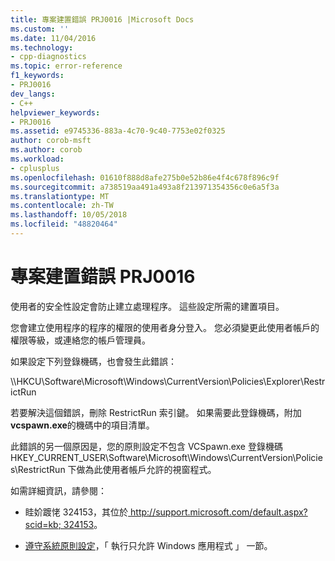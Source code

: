 ```yaml
---
title: 專案建置錯誤 PRJ0016 |Microsoft Docs
ms.custom: ''
ms.date: 11/04/2016
ms.technology:
- cpp-diagnostics
ms.topic: error-reference
f1_keywords:
- PRJ0016
dev_langs:
- C++
helpviewer_keywords:
- PRJ0016
ms.assetid: e9745336-883a-4c70-9c40-7753e02f0325
author: corob-msft
ms.author: corob
ms.workload:
- cplusplus
ms.openlocfilehash: 01610f888d8afe275b0e52b86e4f4c678f896c9f
ms.sourcegitcommit: a738519aa491a493a8f213971354356c0e6a5f3a
ms.translationtype: MT
ms.contentlocale: zh-TW
ms.lasthandoff: 10/05/2018
ms.locfileid: "48820464"
---
```

# <a name="project-build-error-prj0016"></a>專案建置錯誤 PRJ0016

使用者的安全性設定會防止建立處理程序。 這些設定所需的建置項目。

您會建立使用程序的程序的權限的使用者身分登入。 您必須變更此使用者帳戶的權限等級，或連絡您的帳戶管理員。

如果設定下列登錄機碼，也會發生此錯誤：

\\\HKCU\Software\Microsoft\Windows\CurrentVersion\Policies\Explorer\RestrictRun

若要解決這個錯誤，刪除 RestrictRun 索引鍵。 如果需要此登錄機碼，附加**vcspawn.exe**的機碼中的項目清單。

此錯誤的另一個原因是，您的原則設定不包含 VCSpawn.exe 登錄機碼 HKEY_CURRENT_USER\Software\Microsoft\Windows\CurrentVersion\Policies\RestrictRun 下做為此使用者帳戶允許的視窗程式。

如需詳細資訊，請參閱：

- 眭妎踱恅 324153，其位於[ http://support.microsoft.com/default.aspx?scid=kb; 324153](http://support.microsoft.com/default.aspx?scid=kb;324153)。

- [遵守系統原則設定](https://msdn.microsoft.com/library/aa372139)，「 執行只允許 Windows 應用程式 」 一節。